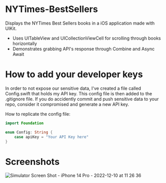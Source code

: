 # NYTimes-BestSellers

Displays the NYTimes Best Sellers books in a iOS application made with UIKit. 

- Uses UITableView and UICollectionViewCell for scrolling through books horizontally
- Demonstrates grabbing API's response through Combine and Async Await

# How to add your developer keys
In order to not expose our sensitive data, I've created a file called Config.swift that holds my API key. This config file is then added to the .gitignore file. If you do accidently commit and push sensitive data to your repo, consider it compromised and generate a new API key.

How to replicate the config file:

```swift
import Foundation

enum Config: String {
    case apiKey = "Your API Key here"
}
```

# Screenshots

![Simulator Screen Shot - iPhone 14 Pro - 2022-12-10 at 11 26 36](https://user-images.githubusercontent.com/9143014/206872082-29172fda-fee7-4d47-a8bd-78353dec0abf.png)